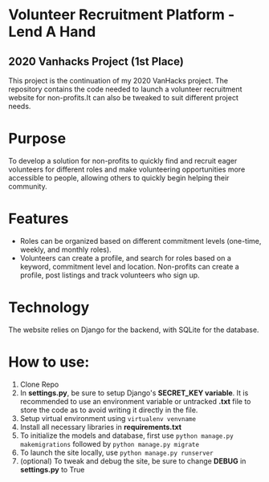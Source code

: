 # Volunteer Recruitment Platform - Lend A Hand
2020 Vanhacks Project (1st Place)
--

This project is the continuation of my 2020 VanHacks project. The repository contains the code needed to launch a volunteer recruitment website for non-profits.It can also be tweaked to suit different project needs. 

# Purpose
To develop a solution for non-profits to quickly find and recruit eager volunteers for different roles and make volunteering opportunities more accessible to people, allowing others to quickly begin helping their community. 

# Features
* Roles can be organized based on different commitment levels (one-time, weekly, and monthly roles). 
* Volunteers can create a profile, and search for roles based on a keyword, commitment level and location. Non-profits can create a profile, post listings and track volunteers who sign up.

# Technology
The website relies on Django for the backend, with SQLite for the database. 

# How to use:
1. Clone Repo
2. In **settings.py**, be sure to setup Django's **SECRET_KEY variable**. It is recommended to use an environment variable or untracked **.txt** file to store the code as to avoid writing it directly in the file. 
3. Setup virtual environment using `virtualenv venvname`
4. Install all necessary libraries in **requirements.txt**
5. To initialize the models and database, first use `python manage.py makemigrations` followed by `python manage.py migrate`
6. To launch the site locally, use `python manage.py runserver`
7. (optional) To tweak and debug the site, be sure to change **DEBUG** in **settings.py** to True
